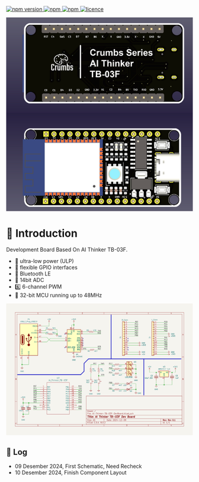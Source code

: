 <p>
  <a href="">
    <img alt="npm version" src="https://badgen.net/github/commits/ahsanu123/crumbs/">
  </a>
  <a href="">
    <img alt="npm" src="https://badgen.net/github/contributors/ahsanu123/crumbs/">
  </a>
  <a href="">
    <img alt="npm" src="https://badgen.net/github/branches/ahsanu123/crumbs/">
  </a>
  <a href="https://github.com/ahsanu123/litsi/blob/main/LICENSE">
    <img alt="licence" src="https://badgen.net/github/license/ahsanu123/crumbs/">
  </a>
</p>

<p align="center">
  <img src="./documentation/AI-Thinker-TB-03_2.png" style="width:600px;" /> <br/>  
</p>

# 🤖 Introduction 

Development Board Based On AI Thinker TB-03F.

- 🔌 ultra-low power (ULP)
- 🚋 flexible GPIO interfaces
- 📘 Bluetooth LE
- 🥑 14bit ADC
- 6️⃣ 6-channel PWM
- 💬 32-bit MCU running up to 48MHz

![image](./board/Ai-Thinker-TB-03F-DevBoard/output/Ai-Thinker-TB-03F-DevBoard.svg)

## 🌴 Log
- 09 Desember 2024, First Schematic, Need Recheck
- 10 Desember 2024, Finish Component Layout
